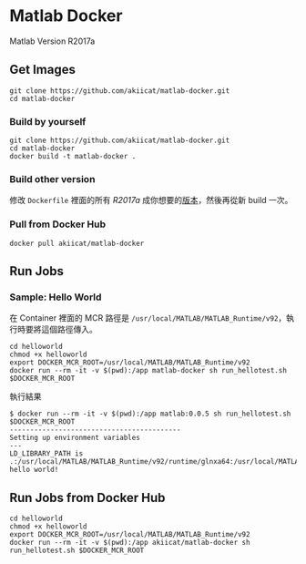 # Matlab Docker

Matlab Version R2017a

## Get Images

```shell
git clone https://github.com/akiicat/matlab-docker.git
cd matlab-docker
```

### Build by yourself

```shell
git clone https://github.com/akiicat/matlab-docker.git
cd matlab-docker
docker build -t matlab-docker .
```

### Build other version

修改 `Dockerfile` 裡面的所有 *R2017a* 成你想要的[版本](https://ch.mathworks.com/products/compiler/matlab-runtime.html)，然後再從新 build 一次。

### Pull from Docker Hub

```shell
docker pull akiicat/matlab-docker
```

## Run Jobs

### Sample: Hello World

在 Container 裡面的 MCR 路徑是 `/usr/local/MATLAB/MATLAB_Runtime/v92`，執行時要將這個路徑傳入。

```shell
cd helloworld
chmod +x helloworld
export DOCKER_MCR_ROOT=/usr/local/MATLAB/MATLAB_Runtime/v92
docker run --rm -it -v $(pwd):/app matlab-docker sh run_hellotest.sh $DOCKER_MCR_ROOT
```

執行結果

```shell
$ docker run --rm -it -v $(pwd):/app matlab:0.0.5 sh run_hellotest.sh $DOCKER_MCR_ROOT
------------------------------------------
Setting up environment variables
---
LD_LIBRARY_PATH is .:/usr/local/MATLAB/MATLAB_Runtime/v92/runtime/glnxa64:/usr/local/MATLAB/MATLAB_Runtime/v92/bin/glnxa64:/usr/local/MATLAB/MATLAB_Runtime/v92/sys/os/glnxa64:/usr/local/MATLAB/MATLAB_Runtime/v92/sys/opengl/lib/glnxa64
hello world!
```

## Run Jobs from Docker Hub

```shell
cd helloworld
chmod +x helloworld
export DOCKER_MCR_ROOT=/usr/local/MATLAB/MATLAB_Runtime/v92
docker run --rm -it -v $(pwd):/app akiicat/matlab-docker sh run_hellotest.sh $DOCKER_MCR_ROOT
````
